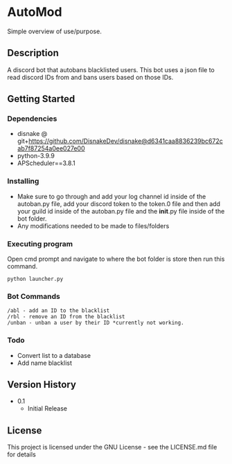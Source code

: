 # AutoMod

Simple overview of use/purpose.

## Description

A discord bot that autobans blacklisted users. This bot uses a json file to read discord IDs from and bans users based on those IDs. 

## Getting Started

### Dependencies

* disnake @ git+https://github.com/DisnakeDev/disnake@d6341caa8836239bc672cab7f87254a0ee027e00
* python-3.9.9
* APScheduler==3.8.1

### Installing

* Make sure to go through and add your log channel id inside of the autoban.py file, add your discord token to the token.0 file and then add your guild id inside of the autoban.py file and the __init__.py file inside of the bot folder.
* Any modifications needed to be made to files/folders

### Executing program

Open cmd prompt and navigate to where the bot folder is store then run this command.
```
python launcher.py
```

### Bot Commands
```
/abl - add an ID to the blacklist
/rbl - remove an ID from the blacklist
/unban - unban a user by their ID *currently not working.
```
### Todo
* Convert list to a database
* Add name blacklist

## Version History

* 0.1
    * Initial Release

## License

This project is licensed under the GNU License - see the LICENSE.md file for details
